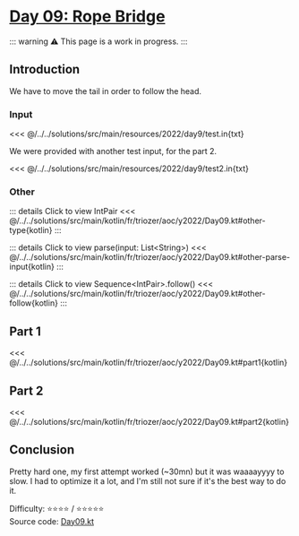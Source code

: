 # [Day 09: Rope Bridge](https://adventofcode.com/2022/day/9)

::: warning
:warning: This page is a work in progress.
:::

## Introduction

We have to move the tail in order to follow the head.

### Input

<<< @/../../solutions/src/main/resources/2022/day9/test.in{txt}

We were provided with another test input, for the part 2.

<<< @/../../solutions/src/main/resources/2022/day9/test2.in{txt}

### Other

::: details Click to view IntPair
<<< @/../../solutions/src/main/kotlin/fr/triozer/aoc/y2022/Day09.kt#other-type{kotlin}
:::

::: details Click to view parse(input: List\<String\>)
<<< @/../../solutions/src/main/kotlin/fr/triozer/aoc/y2022/Day09.kt#other-parse-input{kotlin}
:::

::: details Click to view Sequence\<IntPair>.follow()
<<< @/../../solutions/src/main/kotlin/fr/triozer/aoc/y2022/Day09.kt#other-follow{kotlin}
:::

## Part 1

<<< @/../../solutions/src/main/kotlin/fr/triozer/aoc/y2022/Day09.kt#part1{kotlin}

## Part 2

<<< @/../../solutions/src/main/kotlin/fr/triozer/aoc/y2022/Day09.kt#part2{kotlin}

## Conclusion

Pretty hard one, my first attempt worked (~30mn) but it was waaaayyyy to slow. I had to optimize it a lot, and I'm still
not sure if it's the best way to do it.

Difficulty: ⭐️⭐️⭐️⭐️ / ⭐️⭐️⭐️⭐️⭐️\
Source
code: [Day09.kt](https://github.com/triozer/aoc-2022/blob/main/solutions/src/main/kotlin/fr/triozer/aoc/y2022/Day09.kt)

